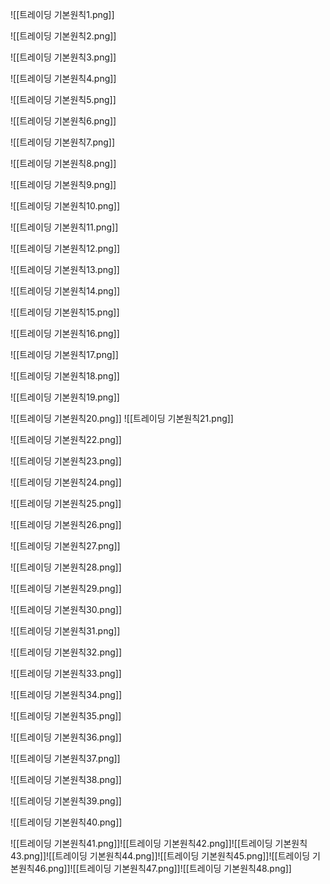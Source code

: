 ![[트레이딩 기본원칙1.png]]

![[트레이딩 기본원칙2.png]]

![[트레이딩 기본원칙3.png]]

![[트레이딩 기본원칙4.png]]

![[트레이딩 기본원칙5.png]]

![[트레이딩 기본원칙6.png]]

![[트레이딩 기본원칙7.png]]

![[트레이딩 기본원칙8.png]]

![[트레이딩 기본원칙9.png]]

![[트레이딩 기본원칙10.png]]

![[트레이딩 기본원칙11.png]]

![[트레이딩 기본원칙12.png]]

![[트레이딩 기본원칙13.png]]

![[트레이딩 기본원칙14.png]]

![[트레이딩 기본원칙15.png]]

![[트레이딩 기본원칙16.png]]

![[트레이딩 기본원칙17.png]]

![[트레이딩 기본원칙18.png]]

![[트레이딩 기본원칙19.png]]

![[트레이딩 기본원칙20.png]]
![[트레이딩 기본원칙21.png]]

![[트레이딩 기본원칙22.png]]

![[트레이딩 기본원칙23.png]]

![[트레이딩 기본원칙24.png]]

![[트레이딩 기본원칙25.png]]

![[트레이딩 기본원칙26.png]]

![[트레이딩 기본원칙27.png]]

![[트레이딩 기본원칙28.png]]

![[트레이딩 기본원칙29.png]]

![[트레이딩 기본원칙30.png]]

![[트레이딩 기본원칙31.png]]

![[트레이딩 기본원칙32.png]]

![[트레이딩 기본원칙33.png]]

![[트레이딩 기본원칙34.png]]

![[트레이딩 기본원칙35.png]]

![[트레이딩 기본원칙36.png]]

![[트레이딩 기본원칙37.png]]

![[트레이딩 기본원칙38.png]]

![[트레이딩 기본원칙39.png]]

![[트레이딩 기본원칙40.png]]

![[트레이딩 기본원칙41.png]]![[트레이딩 기본원칙42.png]]![[트레이딩 기본원칙43.png]]![[트레이딩 기본원칙44.png]]![[트레이딩 기본원칙45.png]]![[트레이딩 기본원칙46.png]]![[트레이딩 기본원칙47.png]]![[트레이딩 기본원칙48.png]]